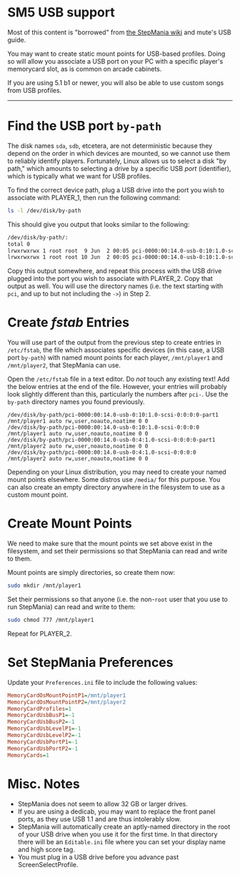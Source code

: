 # SM5 USB support

Most of this content is "borrowed" from [the StepMania wiki](https://github.com/stepmania/stepmania/wiki) and mute's USB guide.

You may want to create static mount points for USB-based profiles. Doing so will allow you associate a USB port on your PC with a specific player's memorycard slot, as is common on arcade cabinets.

If you are using 5.1 b1 or newer, you will also be able to use custom songs from USB profiles.

---

# Find the USB port `by-path`

The disk names `sda`, `sdb`, etcetera, are not deterministic because they depend on the order in which devices are mounted, so we cannot use them to reliably identify players. Fortunately, Linux allows us to select a disk "by path," which amounts to selecting a drive by a specific USB _port_ (identifier), which is typically what we want for USB profiles.

To find the correct device path, plug a USB drive into the port you wish to associate with PLAYER_1, then run the following command:

```bash
ls -l /dev/disk/by-path
```

This should give you output that looks similar to the following:

```bash
/dev/disk/by-path/:
total 0
lrwxrwxrwx 1 root root  9 Jun  2 00:05 pci-0000:00:14.0-usb-0:10:1.0-scsi-0:0:0:0 -> ../../sdb
lrwxrwxrwx 1 root root 10 Jun  2 00:05 pci-0000:00:14.0-usb-0:10:1.0-scsi-0:0:0:0-part1 -> ../../sdb1
```

Copy this output somewhere, and repeat this process with the USB drive plugged into the port you wish to associate with PLAYER_2. Copy that output as well. You will use the directory names (i.e. the text starting with `pci`, and up to but not including the `->`) in Step 2.

# Create _fstab_ Entries

You will use part of the output from the previous step to create entries in `/etc/fstab`, the file which associates specific devices (in this case, a USB port `by-path`) with named mount points for each player, `/mnt/player1` and `/mnt/player2`, that StepMania can use. 

Open the `/etc/fstab` file in a text editor. Do *not* touch any existing text! Add the below entries at the end of the file. However, your entries will probably look slightly different than this, particularly the numbers after `pci-`. Use the `by-path` directory names you found previously.

```
/dev/disk/by-path/pci-0000:00:14.0-usb-0:10:1.0-scsi-0:0:0:0-part1 	/mnt/player1 auto rw,user,noauto,noatime 0 0
/dev/disk/by-path/pci-0000:00:14.0-usb-0:10:1.0-scsi-0:0:0:0 		/mnt/player1 auto rw,user,noauto,noatime 0 0
/dev/disk/by-path/pci-0000:00:14.0-usb-0:4:1.0-scsi-0:0:0:0-part1 	/mnt/player2 auto rw,user,noauto,noatime 0 0
/dev/disk/by-path/pci-0000:00:14.0-usb-0:4:1.0-scsi-0:0:0:0 		/mnt/player2 auto rw,user,noauto,noatime 0 0
```

Depending on your Linux distribution, you may need to create your named mount points elsewhere. Some distros use `/media/` for this purpose. You can also create an empty directory anywhere in the filesystem to use as a custom mount point.

# Create Mount Points

We need to make sure that the mount points we set above exist in the filesystem, and set their permissions so that StepMania can read and write to them.

Mount points are simply directories, so create them now:

```bash
sudo mkdir /mnt/player1
```

Set their permissions so that anyone (i.e. the non-`root` user that you use to run StepMania) can read and write to them:

```bash
sudo chmod 777 /mnt/player1
```

Repeat for PLAYER_2.

# Set StepMania Preferences

Update your `Preferences.ini` file to include the following values:

```ini
MemoryCardOsMountPointP1=/mnt/player1
MemoryCardOsMountPointP2=/mnt/player2
MemoryCardProfiles=1
MemoryCardUsbBusP1=-1
MemoryCardUsbBusP2=-1
MemoryCardUsbLevelP1=-1
MemoryCardUsbLevelP2=-1
MemoryCardUsbPortP1=-1
MemoryCardUsbPortP2=-1
MemoryCards=1
```

# Misc. Notes

* StepMania does not seem to allow 32 GB or larger drives.
* If you are using a dedicab, you may want to replace the front panel ports, as they use USB 1.1 and are thus intolerably slow.
* StepMania will automatically create an aptly-named directory in the root of your USB drive when you use it for the first time. In that directory there will be an `Editable.ini` file where you can set your display name and high score tag.
* You must plug in a USB drive before you advance past ScreenSelectProfile.


